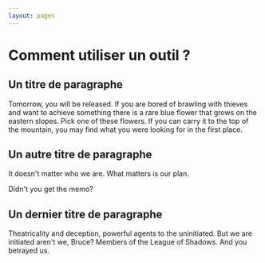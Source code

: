 ```yaml
---
layout: pages
---
```


Comment utiliser un outil ?
========

Un titre de paragraphe
------------

Tomorrow, you will be released. If you are bored of brawling with thieves and want to achieve something there is a rare blue flower that grows on the eastern slopes. Pick one of these flowers. If you can carry it to the top of the mountain, you may find what you were looking for in the first place.

Un autre titre de paragraphe
-----------

It doesn't matter who we are. What matters is our plan.

Didn't you get the memo?

Un dernier titre de paragraphe
-----------

Theatricality and deception, powerful agents to the uninitiated. But we are initiated aren't we, Bruce? Members of the League of Shadows. And you betrayed us.

